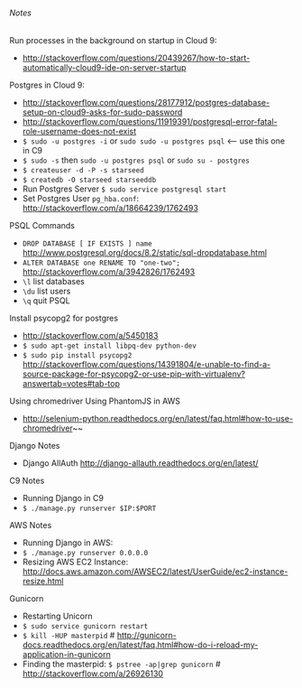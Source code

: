 ###### Notes

Run processes in the background on startup in Cloud 9:
 - http://stackoverflow.com/questions/20439267/how-to-start-automatically-cloud9-ide-on-server-startup

Postgres in Cloud 9:
 - http://stackoverflow.com/questions/28177912/postgres-database-setup-on-cloud9-asks-for-sudo-password
 - http://stackoverflow.com/questions/11919391/postgresql-error-fatal-role-username-does-not-exist
 - `$ sudo -u postgres -i` or `sudo sudo -u postgres psql` <-- use this one in C9
 - `$ sudo -s` then `sudo -u postgres psql` or `sudo su - postgres`
 - `$ createuser -d -P -s starseed`
 - `$ createdb -O starseed starseeddb`
 - Run Postgres Server `$ sudo service postgresql start` 
 - Set Postgres User `pg_hba.conf`: http://stackoverflow.com/a/18664239/1762493
 
PSQL Commands
 - `DROP DATABASE [ IF EXISTS ] name` http://www.postgresql.org/docs/8.2/static/sql-dropdatabase.html
 - `ALTER DATABASE one RENAME TO "one-two";` http://stackoverflow.com/a/3942826/1762493
 - `\l` list databases
 - `\du` list users
 - `\q` quit PSQL

Install psycopg2 for postgres
- http://stackoverflow.com/a/5450183
- `$ sudo apt-get install libpq-dev python-dev`
- `$ sudo pip install psycopg2` http://stackoverflow.com/questions/14391804/e-unable-to-find-a-source-package-for-psycopg2-or-use-pip-with-virtualenv?answertab=votes#tab-top 


Using chromedriver Using PhantomJS in AWS
 - http://selenium-python.readthedocs.org/en/latest/faq.html#how-to-use-chromedriver~~


Django Notes
 - Django AllAuth http://django-allauth.readthedocs.org/en/latest/


C9 Notes
- Running Django in C9
 - `$ ./manage.py runserver $IP:$PORT` 


AWS Notes
- Running Django in AWS:
 - `$ ./manage.py runserver 0.0.0.0` 
- Resizing AWS EC2 Instance: http://docs.aws.amazon.com/AWSEC2/latest/UserGuide/ec2-instance-resize.html


Gunicorn
 - Restarting Unicorn
  - `$ sudo service gunicorn restart` 
  - `$ kill -HUP masterpid` # http://gunicorn-docs.readthedocs.org/en/latest/faq.html#how-do-i-reload-my-application-in-gunicorn
  - Finding the masterpid: `$ pstree -ap|grep gunicorn` # http://stackoverflow.com/a/26926130


